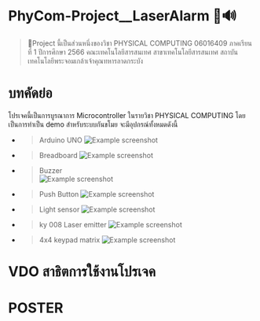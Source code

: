 # PhyCom-Project__LaserAlarm 🚨🔊

> 📌Project นี้เป็นส่วนหนึ่งของวิชา PHYSICAL COMPUTING 06016409 ภาคเรียนที่ 1 ปีการศึกษา 2566 คณะเทคโนโลยีสารสนเทศ สาขาเทคโนโลยีสารสนเทศ สถาบันเทคโนโลยีพระจอมเกล้าเจ้าคุณทหารลาดกระบัง

# บทคัดย่อ
โปรเจคนี้เป็นการบูรณาการ Microcontroller ในรายวิชา PHYSICAL COMPUTING โดยเป็นการทำเป็น demo สำหรับระบบกันขโมย จะมีอุปกรณ์ทั้งหมดดังนี้

* > Arduino UNO
![Example screenshot](https://github.com/pprwf/PhyCom-Project__LaserAlarm__/blob/main/arduino-uno-smd-500x500-removebg-preview.png?raw=true)

* > Breadboard
![Example screenshot](https://github.com/pprwf/PhyCom-Project__LaserAlarm__/blob/main/56T0249-40-removebg-preview.png?raw=true)

* > Buzzer       
![Example screenshot](https://github.com/pprwf/PhyCom-Project__LaserAlarm__/blob/main/fi-removebg-preview.png?raw=true)

* > Push Button
![Example screenshot](https://github.com/pprwf/PhyCom-Project__LaserAlarm__/blob/main/Big-key-push-button-light-touch-switch-module-with-hat-High-level-output-for-arduino-or-removebg-preview.png?raw=true)

* > Light sensor
![Example screenshot](https://github.com/pprwf/PhyCom-Project__LaserAlarm__/blob/main/cover-removebg-preview.png?raw=true)

* > ky 008 Laser emitter
![Example screenshot](https://github.com/pprwf/PhyCom-Project__LaserAlarm__/blob/main/l0fa67-removebg-preview.png?raw=true)

* > 4x4 keypad matrix
![Example screenshot](https://github.com/pprwf/PhyCom-Project__LaserAlarm__/blob/main/SW-KEYPAD-MEM-4X4-800x800-removebg-preview.png?raw=true)



# VDO สาธิตการใช้งานโปรเจค

# POSTER 

